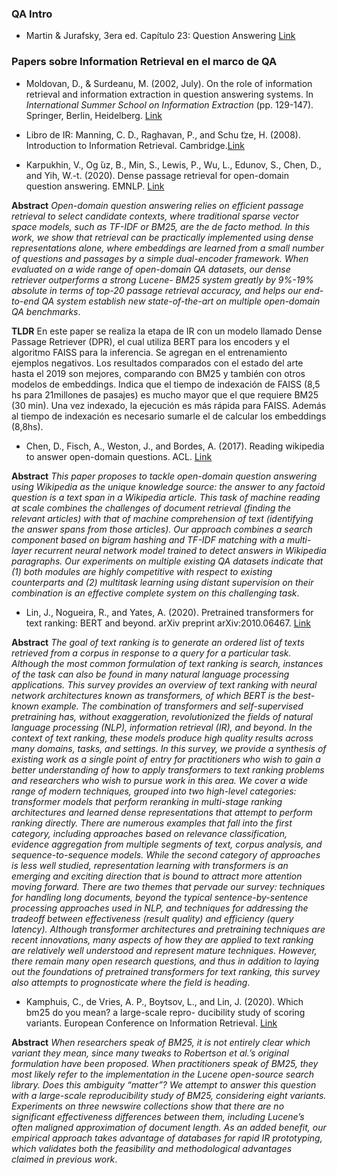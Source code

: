 ### QA Intro
- Martin & Jurafsky, 3era ed. Capítulo 23: Question Answering [Link](https://web.stanford.edu/~jurafsky/slp3/23.pdf)


### Papers sobre Information Retrieval en el marco de QA

- Moldovan, D., & Surdeanu, M. (2002, July). On the role of information retrieval and information extraction in question answering systems. 
In _International Summer School on Information Extraction_ (pp. 129-147). Springer, Berlin, Heidelberg. [Link](https://link.springer.com/chapter/10.1007/978-3-540-45092-4_6)

- Libro de IR: Manning, C. D., Raghavan, P., and Schu ̈tze, H. (2008). Introduction to Information Retrieval. Cambridge.[Link](https://nlp.stanford.edu/IR-book/pdf/irbookonlinereading.pdf)

- Karpukhin, V., Og ̆uz, B., Min, S., Lewis, P., Wu, L., Edunov, S., Chen, D., and Yih, W.-t. (2020). Dense passage retrieval for open-domain question answering. EMNLP. [Link](https://arxiv.org/pdf/2004.04906.pdf)

**Abstract** _Open-domain question answering relies on efficient passage retrieval to select candidate contexts, where traditional sparse vector space models, such as TF-IDF or BM25, are the de facto method. In this work, we show that retrieval can be practically implemented using dense representations alone, where embeddings are learned from a small number of questions and passages by a simple dual-encoder framework. When evaluated on a wide range of open-domain QA datasets, our dense retriever outperforms a strong Lucene- BM25 system greatly by 9%-19% absolute in terms of top-20 passage retrieval accuracy, and helps our end-to-end QA system establish new state-of-the-art on multiple open-domain QA benchmarks_. 

**TLDR** En este paper se realiza la etapa de IR con un modelo llamado Dense Passage Retriever (DPR), el cual utiliza BERT para los encoders y el algoritmo FAISS para la inferencia. Se agregan en el entrenamiento ejemplos negativos. Los resultados comparados con el estado del arte hasta el 2019 son mejores, comparando con BM25 y también con otros modelos de embeddings. Indica que el tiempo de indexación de FAISS (8,5 hs para 21millones de pasajes) es mucho mayor que el que requiere BM25 (30 min). Una vez indexado, la ejecución es más rápida para FAISS. Además al tiempo de indexación es necesario sumarle el de calcular los embeddings (8,8hs).

- Chen, D., Fisch, A., Weston, J., and Bordes, A. (2017). Reading wikipedia to answer open-domain questions. ACL. [Link](https://arxiv.org/pdf/1704.00051.pdf)

**Abstract** _This paper proposes to tackle open-domain question answering using Wikipedia as the unique knowledge source: the answer to any factoid question is a text span in a Wikipedia article. This task of machine reading at scale combines the challenges of document retrieval (finding the relevant articles) with that of machine comprehension of text (identifying the answer spans from those articles). Our approach combines a search component based on bigram hashing and TF-IDF matching with a multi-layer recurrent neural network model trained to detect answers in Wikipedia paragraphs. Our experiments on multiple existing QA datasets indicate that (1) both modules are highly competitive with respect to existing counterparts and (2) multitask learning using distant supervision on their combination is an effective complete system on this challenging task_.


- Lin, J., Nogueira, R., and Yates, A. (2020). Pretrained transformers for text ranking: BERT and beyond. arXiv preprint arXiv:2010.06467. [Link](https://arxiv.org/pdf/2010.06467.pdf) 

**Abstract** _The goal of text ranking is to generate an ordered list of texts retrieved from a corpus in response to a query for a particular task. Although the most common formulation of text ranking is search, instances of the task can also be found in many natural language processing applications. This survey provides an overview of text ranking with neural network architectures known as transformers, of which BERT is the best-known example. The combination of transformers and self-supervised pretraining has, without exaggeration, revolutionized the fields of natural language processing (NLP), information retrieval (IR), and beyond. In the context of text ranking, these models produce high quality results across many domains, tasks, and settings.
In this survey, we provide a synthesis of existing work as a single point of entry for practitioners who wish to gain a better understanding of how to apply transformers to text ranking problems and researchers who wish to pursue work in this area. We cover a wide range of modern techniques, grouped into two high-level categories: transformer models that perform reranking in multi-stage ranking architectures and learned dense representations that attempt to perform ranking directly. There are numerous examples that fall into the first category, including approaches based on relevance classification, evidence aggregation from multiple segments of text, corpus analysis, and sequence-to-sequence models. While the second category of approaches is less well studied, representation learning with transformers is an emerging and exciting direction that is bound to attract more attention moving forward. There are two themes that pervade our survey: techniques for handling long documents, beyond the typical sentence-by-sentence processing approaches used in NLP, and techniques for addressing the tradeoff between effectiveness (result quality) and efficiency (query latency).
Although transformer architectures and pretraining techniques are recent innovations, many aspects of how they are applied to text ranking are relatively well understood and represent mature techniques. However, there remain many open research questions, and thus in addition to laying out the foundations of pretrained transformers for text ranking, this survey also attempts to prognosticate where the field is heading_.

- Kamphuis, C., de Vries, A. P., Boytsov, L., and Lin, J. (2020). Which bm25 do you mean? a large-scale repro- ducibility study of scoring variants. European Conference on Information Retrieval. [Link](https://link.springer.com/chapter/10.1007/978-3-030-45442-5_4) 

**Abstract** _When researchers speak of BM25, it is not entirely clear which variant they mean, since many tweaks to Robertson et al.’s original formulation have been proposed. When practitioners speak of BM25, they most likely refer to the implementation in the Lucene open-source search library. Does this ambiguity “matter”? We attempt to answer this question with a large-scale reproducibility study of BM25, considering eight variants. Experiments on three newswire collections show that there are no significant effectiveness differences between them, including Lucene’s often maligned approximation of document length. As an added benefit, our empirical approach takes advantage of databases for rapid IR prototyping, which validates both the feasibility and methodological advantages claimed in previous work_.
